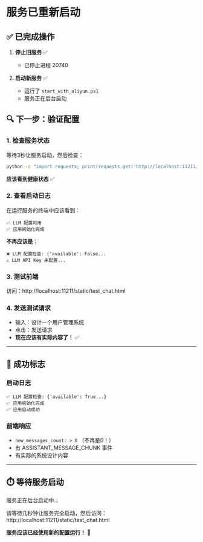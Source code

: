 # 服务已重新启动

## ✅ 已完成操作

1. **停止旧服务** ✅
   - 已停止进程 20740

2. **启动新服务** ✅
   - 运行了 `start_with_aliyun.ps1`
   - 服务正在后台启动

## 🔍 下一步：验证配置

### 1. 检查服务状态

等待3秒让服务启动，然后检查：
```bash
python -c "import requests; print(requests.get('http://localhost:11211/health').json())"
```

**应该看到健康状态** ✅

### 2. 查看启动日志

在运行服务的终端中应该看到：
```
✅ LLM 配置可用
✅ 应用初始化完成
```

**不再应该是**：
```
❌ LLM 配置检查: {'available': False...
⚠️ LLM API Key 未配置...
```

### 3. 测试前端

访问：http://localhost:11211/static/test_chat.html

### 4. 发送测试请求

- 输入：设计一个用户管理系统
- 点击：发送请求
- **现在应该有实际内容了！** ✅

---

## 🎯 成功标志

### 启动日志
```
✅ LLM 配置检查: {'available': True...}
✅ 应用初始化完成
✅ 应用启动成功
```

### 前端响应
- `new_messages_count: > 0` （不再是0！）
- 有 ASSISTANT_MESSAGE_CHUNK 事件
- 有实际的系统设计内容

---

## ⏱️ 等待服务启动

服务正在后台启动中...

请等待几秒钟让服务完全启动，然后访问：
http://localhost:11211/static/test_chat.html

**服务应该已经使用新的配置运行！** 🚀

